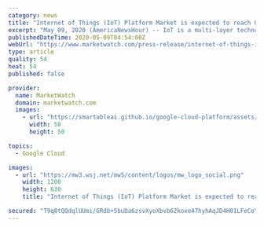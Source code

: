 ```yaml
---
category: news
title: "Internet of Things (IoT) Platform Market is expected to reach USD 74.74 billion by 2023"
excerpt: "May 09, 2020 (AmericaNewsHour) -- IoT is a multi-layer technology that manages, processes, and transfers information through connected devices with the"
publishedDateTime: 2020-05-09T04:54:00Z
webUrl: "https://www.marketwatch.com/press-release/internet-of-things-iot-platform-market-is-expected-to-reach-usd-7474-billion-by-2023-2020-05-09"
type: article
quality: 54
heat: 54
published: false

provider:
  name: MarketWatch
  domain: marketwatch.com
  images:
    - url: "https://smartableai.github.io/google-cloud-platform/assets/images/organizations/marketwatch.com-50x50.jpg"
      width: 50
      height: 50

topics:
  - Google Cloud

images:
  - url: "https://mw3.wsj.net/mw5/content/logos/mw_logo_social.png"
    width: 1200
    height: 630
    title: "Internet of Things (IoT) Platform Market is expected to reach USD 74.74 billion by 2023"

secured: "T9q8tQQdqlUUmi/GRdb+5buDa6zsvXyoXbvb62koxe47hyhAqJD4H01LFeCoYiKwl6emjCV9qHYWP4fC7NrZL+8Oq5AFWppcrJbg9Q06e9IDUPrHZVEL/NggdvkD/UVdSY9exrVgcWO1reeOacF+XTFBbSaWCr9/3u1DkvTMEOpywlOgDd4mMLm3K6+dryn7vIuHW8iFAPBMnJ9SU7Z6WV1e1OBWr0xf5pdV8/oLWmiYgzKeOQIlyf4q2siDZ/ghQbUjpu9vnUheyu+rb7jWLFMGky65MUtxcW0xrrxU25VHbxITYpgCidzM3btdD3cA;KaRaPzSX3g2Is3ajI5gKyA=="
---
```


